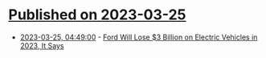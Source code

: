# [Published on 2023-03-25](index.md)

* [2023-03-25, 04:49:00](https://soylentnews.org/article.pl?sid=23/03/24/1120218&from=rss) - [Ford Will Lose $3 Billion on Electric Vehicles in 2023, It Says](https://soylentnews.org/article.pl?sid=23/03/24/1120218&from=rss)
